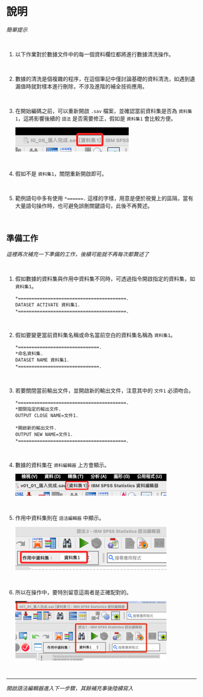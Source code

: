 # 說明

_簡單提示_

<br>

1. 以下作業對於數據文件中的每一個資料欄位都將進行數據清洗操作。

<br>

2. 數據的清洗是個複雜的程序，在這個筆記中僅討論基礎的資料清洗，如遇到遺漏值時就對樣本進行刪除，不涉及進階的補全技術應用。    

<br>

3. 在開始編碼之前，可以重新開啟 `.sav` 檔案，並確認當前資料集是否為 `資料集1`，這將影響後續的 `語法` 是否需要修正，假如是 `資料集1` 會比較方便。

    ![](images/img_01.png)

<br>

4. 假如不是 `資料集1`，關閉重新開啟即可。

<br>

5. 範例語句中多有使用 `*======.` 這樣的字樣，用意是便於視覺上的區隔，當有大量語句操作時，也可避免誤刪關鍵語句，此後不再贅述。

<br>

## 準備工作

_這裡再次補充一下準備的工作，後續可能就不再每次都贅述了_

<br>

1. 假如數據的資料集與作用中資料集不同時，可透過指令開啟指定的資料集，如 `資料集1`。

    ```bash
    *========================================.
    DATASET ACTIVATE 資料集1.
    *========================================.
    ```

<br>

2. 假如要變更當前資料集名稱或命名當前空白的資料集名稱為 `資料集1`。

    ```bash
    *==============================.
    *命名資料集.
    DATASET NAME 資料集1.
    *==============================.
    ```

<br>

3. 若要關閉當前輸出文件，並開啟新的輸出文件，注意其中的 `文件1` 必須吻合。

    ```bash
    *========================================.
    *關閉指定的輸出文件.
    OUTPUT CLOSE NAME=文件1.

    *開啟新的輸出文件.
    OUTPUT NEW NAME=文件1.
    *========================================.
    ```

<br>

4. 數據的資料集在 `資料編輯器` 上方會顯示。

    <img src="images/img_05.png" width="400px">

<br>

5. 作用中資料集則在 `語法編輯器` 中顯示。

    <img src="images/img_06.png" width="400px">

<br>

6. 所以在操作中，要特別留意這兩者是正確配對的。

    <img src="images/img_24.png" width="400px">

<br>

___

_開啟語法編輯器進入下一步驟，其餘補充事後陸續寫入_
